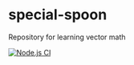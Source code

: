 # special-spoon
Repository for learning vector math

[![Node.js CI](https://github.com/AlexandreSanscartier/special-spoon/actions/workflows/node.js.yml/badge.svg?branch=main)](https://github.com/AlexandreSanscartier/special-spoon/actions/workflows/node.js.yml)

